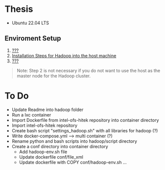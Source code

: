 # Thesis

* Ubuntu 22.04 LTS

## Enviroment Setup
1) [???](intel_OFS/README.md)
2) [Installation Steps for Hadoop into the host machine](hadoop/README.md)
3) [???](container/README.md)

> Note: Step 2 is not necessary if you do not want to use the host as the master node for the Hadoop cluster.

# To Do
* Update Readme into hadoop folder
* Run a lxc container
* Import Dockerfile from intel-ofs-hitek repository into container directory
* Import intel-ofs-hitek repository 
* Create bash script "settings_hadoop.sh" with all libraries for hadoop (?)
* Write docker-compose.yml --> multi container (?)
* Rename python and bash scripts into hadoop/script directory
* Create a conf directory into container directory
    * Add hadoop-env.sh file
    * Update dockerfile conf/file_xml
    * Update dockerfile with COPY conf/hadoop-env.sh ...
